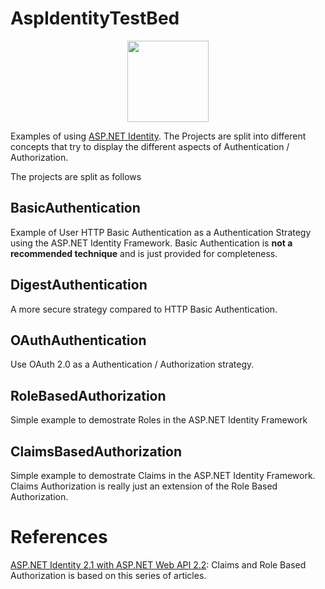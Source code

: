 # AspIdentityTestBed

<p align="center">
    <img src="https://ci.appveyor.com/api/projects/status/github/stevenandrewcarter/aspidentitytestbed"height="130">
</p>

Examples of using [ASP.NET Identity](http://www.asp.net/identity). The Projects are split into different concepts that try to display the different 
aspects of Authentication / Authorization.

The projects are split as follows

## BasicAuthentication

Example of User HTTP Basic Authentication as a Authentication Strategy using the ASP.NET Identity Framework.
Basic Authentication is **not a recommended technique** and is just provided for completeness.

## DigestAuthentication

A more secure strategy compared to HTTP Basic Authentication.

## OAuthAuthentication

Use OAuth 2.0 as a Authentication / Authorization strategy.

## RoleBasedAuthorization

Simple example to demostrate Roles in the ASP.NET Identity Framework

## ClaimsBasedAuthorization

Simple example to demostrate Claims in the ASP.NET Identity Framework. Claims Authorization is really just an extension of the Role Based Authorization.

# References

[ASP.NET Identity 2.1 with ASP.NET Web API 2.2](http://bitoftech.net/2015/01/21/asp-net-identity-2-with-asp-net-web-api-2-accounts-management/): Claims and Role Based Authorization is based on this series of articles.
